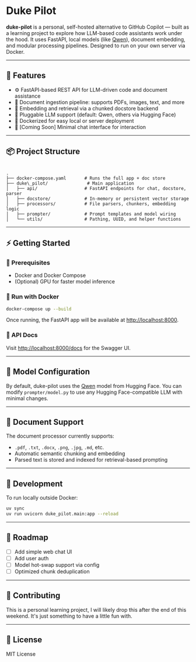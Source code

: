 # Duke Pilot


**duke-pilot** is a personal, self-hosted alternative to GitHub Copilot — built as a learning project to explore how LLM-based code assistants work under the hood. It uses FastAPI, local models (like [Qwen](https://huggingface.co/Qwen)), document embedding, and modular processing pipelines. Designed to run on your own server via Docker.

---

## 🚀 Features

- ⚙️ FastAPI-based REST API for LLM-driven code and document assistance
- 🧾 Document ingestion pipeline: supports PDFs, images, text, and more
- 🧠 Embedding and retrieval via a chunked docstore backend
- 🔌 Pluggable LLM support (default: Qwen, others via Hugging Face)
- 🐳 Dockerized for easy local or server deployment
- 💬 [Coming Soon] Minimal chat interface for interaction

---

## 📦 Project Structure

```

.
├── docker-compose.yaml       # Runs the full app + doc store
├── duke\_pilot/               # Main application
│   ├── api/                  # FastAPI endpoints for chat, docstore, parser
│   ├── docstore/             # In-memory or persistent vector storage
│   ├── processors/           # File parsers, chunkers, embedding logic
│   ├── prompter/             # Prompt templates and model wiring
│   └── utils/                # Pathing, UUID, and helper functions

````

---

## ⚡ Getting Started

### 🔧 Prerequisites

- Docker and Docker Compose
- (Optional) GPU for faster model inference

### 🐳 Run with Docker

```bash
docker-compose up --build
````

Once running, the FastAPI app will be available at [http://localhost:8000](http://localhost:8000).

### 🔗 API Docs

Visit [http://localhost:8000/docs](http://localhost:8000/docs) for the Swagger UI.

---

## 🧠 Model Configuration

By default, duke-pilot uses the [Qwen](https://huggingface.co/Qwen) model from Hugging Face. You can modify `prompter/model.py` to use any Hugging Face-compatible LLM with minimal changes.

---

## 📂 Document Support

The document processor currently supports:

* `.pdf`, `.txt`, `.docx`, `.png`, `.jpg`, `.md`, etc.
* Automatic semantic chunking and embedding
* Parsed text is stored and indexed for retrieval-based prompting

---

## 🧪 Development

To run locally outside Docker:

```bash
uv sync
uv run uvicorn duke_pilot.main:app --reload
```

---

## 🎯 Roadmap

* [ ] Add simple web chat UI
* [ ] Add user auth
* [ ] Model hot-swap support via config
* [ ] Optimized chunk deduplication

---

## 🤝 Contributing

This is a personal learning project, I will likely drop this after the end of this weekend. It's just something to have a little fun with.

---

## 📄 License

MIT License

